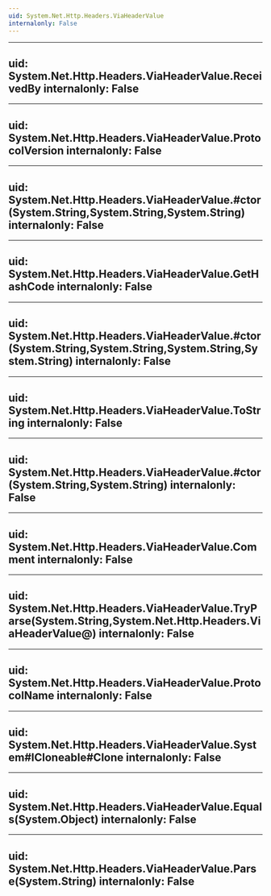 ```yaml
---
uid: System.Net.Http.Headers.ViaHeaderValue
internalonly: False
---
```


---
uid: System.Net.Http.Headers.ViaHeaderValue.ReceivedBy
internalonly: False
---

---
uid: System.Net.Http.Headers.ViaHeaderValue.ProtocolVersion
internalonly: False
---

---
uid: System.Net.Http.Headers.ViaHeaderValue.#ctor(System.String,System.String,System.String)
internalonly: False
---

---
uid: System.Net.Http.Headers.ViaHeaderValue.GetHashCode
internalonly: False
---

---
uid: System.Net.Http.Headers.ViaHeaderValue.#ctor(System.String,System.String,System.String,System.String)
internalonly: False
---

---
uid: System.Net.Http.Headers.ViaHeaderValue.ToString
internalonly: False
---

---
uid: System.Net.Http.Headers.ViaHeaderValue.#ctor(System.String,System.String)
internalonly: False
---

---
uid: System.Net.Http.Headers.ViaHeaderValue.Comment
internalonly: False
---

---
uid: System.Net.Http.Headers.ViaHeaderValue.TryParse(System.String,System.Net.Http.Headers.ViaHeaderValue@)
internalonly: False
---

---
uid: System.Net.Http.Headers.ViaHeaderValue.ProtocolName
internalonly: False
---

---
uid: System.Net.Http.Headers.ViaHeaderValue.System#ICloneable#Clone
internalonly: False
---

---
uid: System.Net.Http.Headers.ViaHeaderValue.Equals(System.Object)
internalonly: False
---

---
uid: System.Net.Http.Headers.ViaHeaderValue.Parse(System.String)
internalonly: False
---
